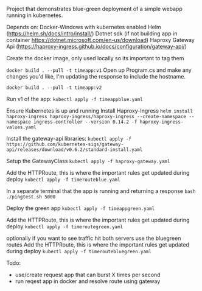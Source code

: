 Project that demonstrates blue-green deployment of a simple webapp running in kubernetes.

Depends on:
Docker-Windows with kubernetes enabled
Helm (https://helm.sh/docs/intro/install/)
Dotnet sdk (if not building app in container https://dotnet.microsoft.com/en-us/download)
Haproxy Gateway Api (https://haproxy-ingress.github.io/docs/configuration/gateway-api/)


Create the docker image, only used locally so its important to tag them

```docker build . --pull -t timeapp:v1```
Open up Program.cs and make any changes you'd like, I'm updating the response to include the hostname.

```docker build . --pull -t timeapp:v2```

Run v1 of the app:
```kubectl apply -f timeappblue.yaml```

Ensure Kubernetes is up and running
Install Haproxy-Ingress
```helm install haproxy-ingress haproxy-ingress/haproxy-ingress --create-namespace --namespace ingress-controller --version 0.14.2 -f haproxy-ingress-values.yaml```

Install the gateway-api libraries:
```kubectl apply -f https://github.com/kubernetes-sigs/gateway-api/releases/download/v0.6.2/standard-install.yaml```

Setup the GatewayClass
```kubectl apply -f haproxy-gateway.yaml```

Add the HTTPRoute, this is where the important rules get updated during deploy
```kubectl apply -f timerouteblue.yaml```

In a separate terminal that the app is running and returning a response
```bash ./pingtest.sh 5000```

Deploy the green app
```kubectl apply -f timeappgreen.yaml```

Add the HTTPRoute, this is where the important rules get updated during deploy
```kubectl apply -f timeroutegreen.yaml```

optionally if you want to see traffic hit both servers use the bluegreen routes
Add the HTTPRoute, this is where the important rules get updated during deploy
```kubectl apply -f timeroutebluegreen.yaml```


Todo:
 - use/create request app that can burst X times per second
 - run reqest app in docker and resolve route using gateway





